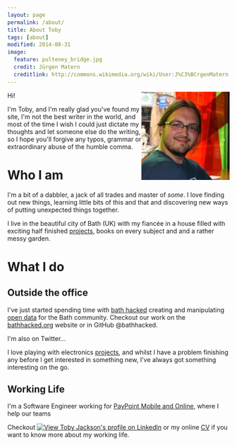 ```yaml
---
layout: page
permalink: /about/
title: About Toby
tags: [about]
modified: 2014-08-31
image:
  feature: pulteney_bridge.jpg
  credit: Jürgen Matern
  creditlink: http://commons.wikimedia.org/wiki/User:J%C3%BCrgenMatern
---
```


<div style="float: right"><img alt="Tobys Face" src="/images/avatar.jpg" /></div>

Hi!

I'm Toby, and I'm really glad you've found my site, I'm not the best writer in the world, and most of the time I wish I could just dictate my thoughts and let someone else do the writing, so I hope you'll forgive any typos, grammar or extraordinary abuse of the humble comma.

# Who I am

I'm a bit of a dabbler, a jack of all trades and master of *some*. I love finding out new things, learning little bits of this and that and discovering new ways of putting unexpected things together. 

I live in the beautiful city of Bath (UK) with my fiancée in a house filled with exciting half finished [projects](/projects/), books on every subject and and a rather messy garden.

# What I do

## Outside the office

I've just started spending time with [bath hacked](http://www.bathhacked.org/) creating and manipulating [open data](http://en.wikipedia.org/wiki/Open_data) for the Bath community. Checkout our work on the [bathhacked.org](http://www.bathhacked.org/) website or in GitHub @bathhacked.

I'm also on Twitter... <a href="https://twitter.com/warmfusion" class="twitter-follow-button" data-show-count="false" data-dnt="true"></a>
<script>!function(d,s,id){var js,fjs=d.getElementsByTagName(s)[0],p=/^http:/.test(d.location)?'http':'https';if(!d.getElementById(id)){js=d.createElement(s);js.id=id;js.src=p+'://platform.twitter.com/widgets.js';fjs.parentNode.insertBefore(js,fjs);}}(document, 'script', 'twitter-wjs');</script> 

I love playing with electronics [projects](/projects/), and whilst I have a problem finishing any before I get interested in something new, I've always got something interesting on the go.

## Working Life

I'm a Software Engineer working for [PayPoint Mobile and Online](https://www.paypoint.com/en-gb/mobile-online), where I help our teams 

Checkout  <a href="http://uk.linkedin.com/pub/toby-jackson/14/2a1/b7"><img src="https://static.licdn.com/scds/common/u/img/webpromo/btn_profile_greytxt_80x15.png" width="80" height="15" border="0" alt="View Toby Jackson's profile on LinkedIn"></a> or my online [CV](/CV/) if you want to know more about my working life.

